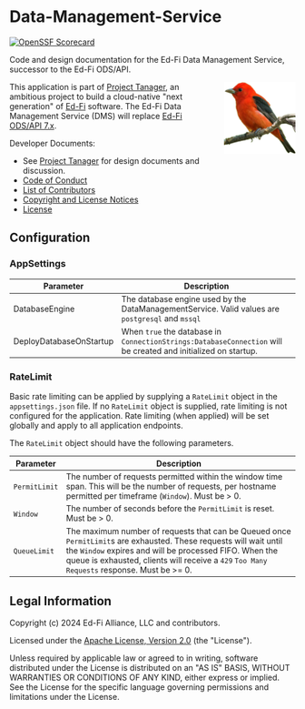 # Data-Management-Service

[![OpenSSF Scorecard](https://api.securityscorecards.dev/projects/github.com/Ed-Fi-Alliance-OSS/Data-Management-Service/badge)](https://securityscorecards.dev/viewer/?uri=github.com/Ed-Fi-Alliance-OSS/Data-Management-Service)

Code and design documentation for the Ed-Fi Data Management Service, successor
to the Ed-Fi ODS/API.

<img alt="Scarlet Tanager, by Adam Jackson, no rights reserved"
src="https://raw.githubusercontent.com/Ed-Fi-Alliance-OSS/Project-Tanager/main/images/scarlet-tanager_by_adam-jackson_no-rights-reserved_square-256.png"
align="right" style="padding: 0 0 1rem 1rem; max-width: 25%"> This application
is part of [Project
Tanager](https://github.com/Ed-Fi-Alliance-OSS/Project-Tanager), an ambitious
project to build a cloud-native "next generation" of
[Ed-Fi](https://www.ed-fi.org) software. The Ed-Fi Data Management Service (DMS)
will replace [Ed-Fi ODS/API 7.x](https://techdocs.ed-fi.org/x/UQSUCg).

Developer Documents:

-   See [Project Tanager](https://github.com/Ed-Fi-Alliance-OSS/Project-Tanager)
    for design documents and discussion.
-   [Code of Conduct](./CODE_OF_CONDUCT.md)
-   [List of Contributors](./CONTRIBUTORS.md)
-   [Copyright and License Notices](./NOTICES.md)
-   [License](./LICENSE)

## Configuration

### AppSettings

| Parameter               | Description                                                                                                    |
| ----------------------- | -------------------------------------------------------------------------------------------------------------- |
| DatabaseEngine          | The database engine used by the DataManagementService. Valid values are `postgresql` and `mssql`               |
| DeployDatabaseOnStartup | When `true` the database in `ConnectionStrings:DatabaseConnection` will be created and initialized on startup. |

### RateLimit

Basic rate limiting can be applied by supplying a `RateLimit` object in the
`appsettings.json` file. If no `RateLimit` object is supplied, rate limiting is
not configured for the application. Rate limiting (when applied) will be set
globally and apply to all application endpoints.

The `RateLimit` object should have the following parameters.

| Parameter     | Description                                                                                                                                                                                                                                                                |
| ------------- | -------------------------------------------------------------------------------------------------------------------------------------------------------------------------------------------------------------------------------------------------------------------------- |
| `PermitLimit` | The number of requests permitted within the window time span. This will be the number of requests, per hostname permitted per timeframe (`Window`). Must be > 0.                                                                                                           |
| `Window`      | The number of seconds before the `PermitLimit` is reset. Must be > 0.                                                                                                                                                                                                      |
| `QueueLimit`  | The maximum number of requests that can be Queued once `PermitLimit`s are exhausted. These requests will wait until the `Window` expires and will be processed FIFO. When the queue is exhausted, clients will receive a `429` `Too Many Requests` response. Must be >= 0. |

## Legal Information

Copyright (c) 2024 Ed-Fi Alliance, LLC and contributors.

Licensed under the [Apache License, Version 2.0](./LICENSE) (the "License").

Unless required by applicable law or agreed to in writing, software distributed
under the License is distributed on an "AS IS" BASIS, WITHOUT WARRANTIES OR
CONDITIONS OF ANY KIND, either express or implied. See the License for the
specific language governing permissions and limitations under the License.
